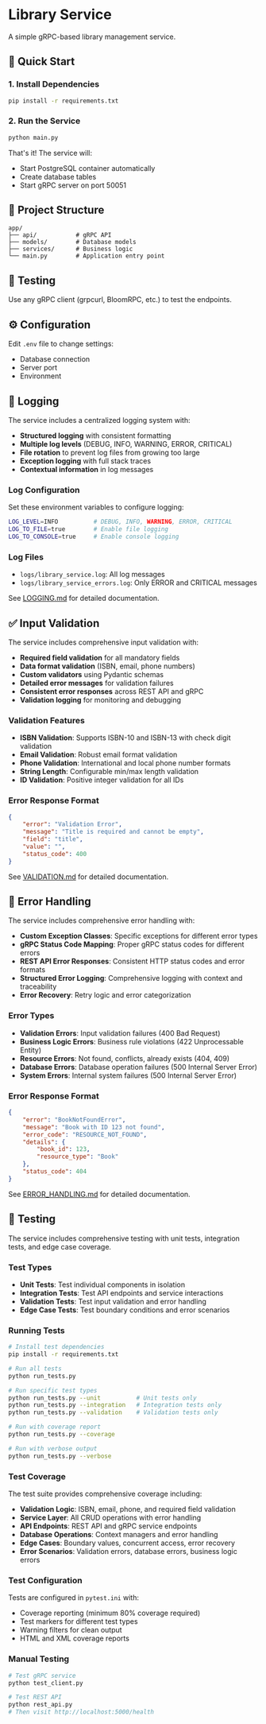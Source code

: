 # Library Service

A simple gRPC-based library management service.

## 🚀 Quick Start

### 1. Install Dependencies
```bash
pip install -r requirements.txt
```

### 2. Run the Service
```bash
python main.py
```

That's it! The service will:
- Start PostgreSQL container automatically
- Create database tables
- Start gRPC server on port 50051

## 📁 Project Structure

```
app/
├── api/           # gRPC API
├── models/        # Database models
├── services/      # Business logic
└── main.py        # Application entry point
```

## 🧪 Testing

Use any gRPC client (grpcurl, BloomRPC, etc.) to test the endpoints.

## ⚙️ Configuration

Edit `.env` file to change settings:
- Database connection
- Server port
- Environment

## 📝 Logging

The service includes a centralized logging system with:

- **Structured logging** with consistent formatting
- **Multiple log levels** (DEBUG, INFO, WARNING, ERROR, CRITICAL)
- **File rotation** to prevent log files from growing too large
- **Exception logging** with full stack traces
- **Contextual information** in log messages

### Log Configuration

Set these environment variables to configure logging:

```bash
LOG_LEVEL=INFO          # DEBUG, INFO, WARNING, ERROR, CRITICAL
LOG_TO_FILE=true        # Enable file logging
LOG_TO_CONSOLE=true     # Enable console logging
```

### Log Files

- `logs/library_service.log`: All log messages
- `logs/library_service_errors.log`: Only ERROR and CRITICAL messages

See [LOGGING.md](LOGGING.md) for detailed documentation.

## ✅ Input Validation

The service includes comprehensive input validation with:

- **Required field validation** for all mandatory fields
- **Data format validation** (ISBN, email, phone numbers)
- **Custom validators** using Pydantic schemas
- **Detailed error messages** for validation failures
- **Consistent error responses** across REST API and gRPC
- **Validation logging** for monitoring and debugging

### Validation Features

- **ISBN Validation**: Supports ISBN-10 and ISBN-13 with check digit validation
- **Email Validation**: Robust email format validation
- **Phone Validation**: International and local phone number formats
- **String Length**: Configurable min/max length validation
- **ID Validation**: Positive integer validation for all IDs

### Error Response Format

```json
{
    "error": "Validation Error",
    "message": "Title is required and cannot be empty",
    "field": "title",
    "value": "",
    "status_code": 400
}
```

See [VALIDATION.md](VALIDATION.md) for detailed documentation.

## 🚨 Error Handling

The service includes comprehensive error handling with:

- **Custom Exception Classes**: Specific exceptions for different error types
- **gRPC Status Code Mapping**: Proper gRPC status codes for different errors
- **REST API Error Responses**: Consistent HTTP status codes and error formats
- **Structured Error Logging**: Comprehensive logging with context and traceability
- **Error Recovery**: Retry logic and error categorization

### Error Types

- **Validation Errors**: Input validation failures (400 Bad Request)
- **Business Logic Errors**: Business rule violations (422 Unprocessable Entity)
- **Resource Errors**: Not found, conflicts, already exists (404, 409)
- **Database Errors**: Database operation failures (500 Internal Server Error)
- **System Errors**: Internal system failures (500 Internal Server Error)

### Error Response Format

```json
{
    "error": "BookNotFoundError",
    "message": "Book with ID 123 not found",
    "error_code": "RESOURCE_NOT_FOUND",
    "details": {
        "book_id": 123,
        "resource_type": "Book"
    },
    "status_code": 404
}
```

See [ERROR_HANDLING.md](ERROR_HANDLING.md) for detailed documentation.

## 🧪 Testing

The service includes comprehensive testing with unit tests, integration tests, and edge case coverage.

### Test Types

- **Unit Tests**: Test individual components in isolation
- **Integration Tests**: Test API endpoints and service interactions
- **Validation Tests**: Test input validation and error handling
- **Edge Case Tests**: Test boundary conditions and error scenarios

### Running Tests

```bash
# Install test dependencies
pip install -r requirements.txt

# Run all tests
python run_tests.py

# Run specific test types
python run_tests.py --unit          # Unit tests only
python run_tests.py --integration   # Integration tests only
python run_tests.py --validation    # Validation tests only

# Run with coverage report
python run_tests.py --coverage

# Run with verbose output
python run_tests.py --verbose
```

### Test Coverage

The test suite provides comprehensive coverage including:

- **Validation Logic**: ISBN, email, phone, and required field validation
- **Service Layer**: All CRUD operations with error handling
- **API Endpoints**: REST API and gRPC service endpoints
- **Database Operations**: Context managers and error handling
- **Edge Cases**: Boundary values, concurrent access, error recovery
- **Error Scenarios**: Validation errors, database errors, business logic errors

### Test Configuration

Tests are configured in `pytest.ini` with:
- Coverage reporting (minimum 80% coverage required)
- Test markers for different test types
- Warning filters for clean output
- HTML and XML coverage reports

### Manual Testing

```bash
# Test gRPC service
python test_client.py

# Test REST API
python rest_api.py
# Then visit http://localhost:5000/health
``` 